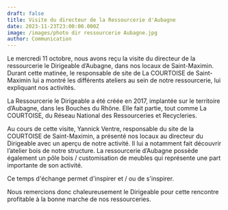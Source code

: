 ```yaml
---
draft: false
title: Visite du directeur de la Ressourcerie d'Aubagne
date: 2023-11-23T23:00:00.000Z
image: /images/photo dir ressourcerie Aubagne.jpg
author: Communication
---
```


Le mercredi 11 octobre, nous avons reçu la visite du directeur de la ressourcerie le Dirigeable d’Aubagne, dans nos locaux de Saint-Maximin. Durant cette matinée, le responsable de site de La COURTOISE de Saint-Maximin lui a montré les différents ateliers au sein de notre ressourcerie, lui expliquant nos activités.

La Ressourcerie le Dirigeable a été créée en 2017, implantée sur le territoire d’Aubagne, dans les Bouches du Rhône. Elle fait partie, tout comme La COURTOISE, du Réseau National des Ressourceries et Recycleries.

Au cours de cette visite, Yannick Ventre, responsable du site de la COURTOISE de Saint-Maximin, a présenté nos locaux au directeur du Dirigeable avec un aperçu de notre activité. Il lui a notamment fait découvrir l’atelier bois de notre structure. La ressourcerie d’Aubagne possède également un pôle bois / customisation de meubles qui représente une part importante de son activité.

Ce temps d'échange permet d'inspirer et / ou de s'inspirer.

Nous remercions donc chaleureusement le Dirigeable pour cette rencontre profitable à la bonne marche de nos ressourceries.
